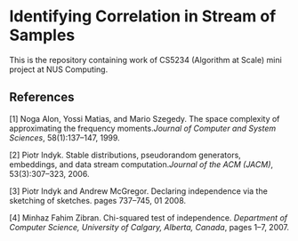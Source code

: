 # Identifying Correlation in Stream of Samples

This is the repository containing work of CS5234 (Algorithm at Scale) mini project at NUS Computing.

## References

[1] Noga Alon, Yossi Matias, and Mario Szegedy. The space complexity of approximating the frequency moments.*Journal of Computer and System Sciences*, 58(1):137–147, 1999.

[2] Piotr Indyk. Stable distributions, pseudorandom generators, embeddings, and data stream computation.*Journal of the ACM (JACM)*, 53(3):307–323, 2006.

[3] Piotr Indyk and Andrew McGregor. Declaring independence via the sketching of sketches. pages 737–745, 01 2008.

[4] Minhaz Fahim Zibran.  Chi-squared test of independence. *Department of Computer Science, University of Calgary, Alberta, Canada*, pages 1–7, 2007.